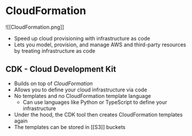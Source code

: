 # CloudFormation
![[CloudFormation.png]]
- Speed up cloud provisioning with infrastructure as code
- Lets you model, provision, and manage AWS and third-party resources by treating infrastructure as code

## CDK - Cloud Development Kit
- Builds on top of *CloudFormation*
- Allows you to define your cloud infrastructure via code
- No templates and no CloudFormation template language
	- Can use languages like Python or TypeScript to define your infrastructure
- Under the hood, the CDK tool then creates CloudFormation templates again
- The templates can be stored in [[S3]] buckets
